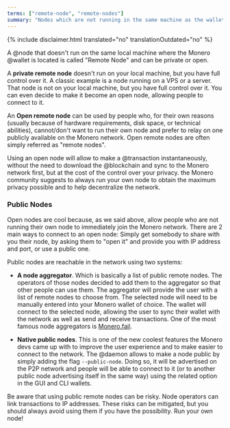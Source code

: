 ```yaml
---
terms: ["remote-node", "remote-nodes"]
summary: "Nodes which are not running in the same machine as the wallet. Open remote nodes allow to use the Monero network immediately"
---
```


{% include disclaimer.html translated="no" translationOutdated="no" %}

A @node that doesn't run on the same local machine where the Monero @wallet is located is called "Remote Node" and can be private or open.

A **private remote node** doesn't run on your local machine, but you have full control over it. A classic example is a node running on a VPS or a server. That node is not on your local machine, but you have full control over it. You can even decide to make it become an open node, allowing people to connect to it.

An **Open remote node** can be used by people who, for their own reasons (usually because of hardware requirements, disk space, or technical abilities), cannot/don't want to run their own node and prefer to relay on one publicly available on the Monero network. Open remote nodes are often simply referred as "remote nodes".

Using an open node will allow to make a @transaction instantaneously, without the need to download the @blockchain and sync to the Monero network first, but at the cost of the control over your privacy. the Monero community suggests to always run your own node to obtain the maximum privacy possible and to help decentralize the network.

### Public Nodes

Open nodes are cool because, as we said above, allow people who are not running their own node to immediately join the Monero network. There are 2 main ways to connect to an open node: Simply get somebody to share with you their node, by asking them to "open it" and provide you with IP address and port, or use a public one.

Public nodes are reachable in the network using two systems:

- **A node aggregator**. Which is basically a list of public remote nodes. The operators of those nodes decided to add them to the aggregator so that other people can use them. The aggregator will provide the user with a list of remote nodes to choose from. The selected node will need to be manually entered into your Monero wallet of choice. The wallet will connect to the selected node, allowing the user to sync their wallet with the network as well as send and receive transactions. One of the most famous node aggregators is [Monero.fail](https://monero.fail/).

- **Native public nodes**. This is one of the new coolest features the Monero devs came up with to improve the user experience and to make easier to connect to the network. The @daemon allows to make a node public by simply adding the flag `--public-node`. Doing so, it will be advertised on the P2P network and people will be able to connect to it (or to another public node advertising itself in the same way) using the related option in the GUI and CLI wallets.

Be aware that using public remote nodes can be risky. Node operators can link transactions to IP addresses. These risks can be mitigated, but you should always avoid using them if you have the possibility. Run your own node!
